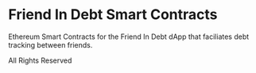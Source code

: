 # Friend In Debt Smart Contracts

Ethereum Smart Contracts for the Friend In Debt dApp that faciliates debt tracking between friends.

All Rights Reserved
